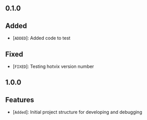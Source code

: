 ## 0.1.0

## Added

- [`ADDED`]: Added code to test

## Fixed

- [`FIXED`]: Testing hotvix version number

## 1.0.0

## Features

- [`Added`]: Initial project structure for developing and debugging
